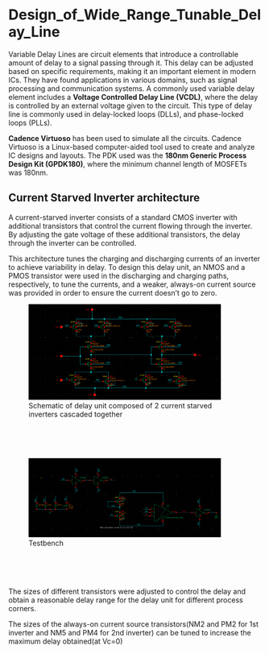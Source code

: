 # Design_of_Wide_Range_Tunable_Delay_Line
<p>Variable Delay Lines are circuit elements that introduce a controllable amount of delay to a signal passing through it. This delay can be adjusted based on specific requirements, making it an important element in modern ICs. They have found applications in various domains, such as signal processing and communication systems. A commonly used variable delay element includes a <b>Voltage Controlled Delay Line (VCDL)</b>, where the delay is controlled by an external voltage given to the circuit. This type of delay line is commonly used in delay-locked loops (DLLs), and phase-locked loops (PLLs).</p>

<p><b>Cadence Virtuoso</b> has been used to simulate all the circuits. Cadence Virtuoso is a Linux-based computer-aided tool used to create and analyze IC designs and layouts. The PDK used was the <b>180nm Generic Process Design Kit (GPDK180)</b>, where the minimum channel length of MOSFETs was 180nm.</p>

## Current Starved Inverter architecture
<p>A current-starved inverter consists of a standard CMOS inverter with additional transistors that control the current flowing through the inverter. By adjusting the gate voltage of these additional transistors, the delay through the inverter can be controlled.</p>
<p>This architecture tunes the charging and discharging currents of an inverter to achieve variability in delay. To design this delay unit, an NMOS and a PMOS transistor were used in the discharging and charging paths, respectively, to tune the currents, and a weaker, always-on current source was provided in order to ensure the current doesn’t go to zero.</p>
<figure>
  <img src="./Cascaded_Current_Starved_Inverter_Based_VCDU_Schematic.png" width="90%">
  <figcaption>Schematic of delay unit composed of 2 current starved inverters cascaded together</figcaption>
</figure>
<br><br><br>
<figure>
  <img src="./Testbench_Cascaded_Current_Starved_Inverter_Based_VCDU.png" width="90%">
  <figcaption>Testbench</figcaption>
</figure>
<br><br><br>
<p>The sizes of different transistors were adjusted to control the delay and obtain a reasonable delay range for the delay unit for different process corners.</p>
<p>The sizes of the always-on current source transistors(NM2 and PM2 for 1st inverter and NM5 and PM4 for 2nd inverter) can be tuned to increase the maximum delay obtained(at Vc=0)</p>


